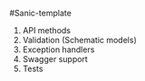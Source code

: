 #Sanic-template
1. API methods
2. Validation (Schematic models)
3. Exception handlers
4. Swagger support
5. Tests